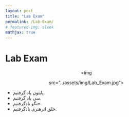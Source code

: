 ```yaml
---
layout: post
title: "Lab Exam"
permalink: /Lab-Exam/
# featured-img: sleek
mathjax: true
---
```


# Lab Exam

<center>

<img 

src="../assets/img/Lab_Exam.jpg">

</center>

* پایتون یاد گرفتیم.
* سی یاد گرفتیم.
* جنگو یادگرفتیم.
* خلق اثرهنری یادگرفتیم.
